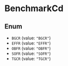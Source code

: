 # BenchmarkCd

## Enum

* `BGCR` (value: `"BGCR"`)
* `EFFR` (value: `"EFFR"`)
* `OBFR` (value: `"OBFR"`)
* `SOFR` (value: `"SOFR"`)
* `TGCR` (value: `"TGCR"`)
